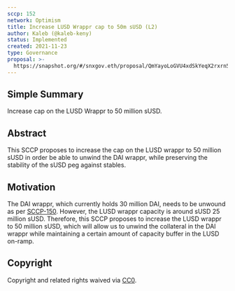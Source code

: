 ```yaml
---
sccp: 152
network: Optimism
title: Increase LUSD Wrappr cap to 50m sUSD (L2)
author: Kaleb (@kaleb-keny)
status: Implemented
created: 2021-11-23
type: Governance
proposal: >-
  https://snapshot.org/#/snxgov.eth/proposal/QmYayoLoGVU4xdSkYeqX2rxrn5zG5GcfPJJvzVjR9aBu3T
---
```


## Simple Summary

<!--"If you can't explain it simply, you don't understand it well enough." Provide a simplified and layman-accessible explanation of the SCCP.-->

Increase cap on the LUSD Wrappr to 50 million sUSD.

## Abstract

<!--A short (~200 word) description of the variable change proposed.-->

This SCCP proposes to increase the cap on the LUSD wrappr to 50 million sUSD in order be able to unwind the DAI wrappr, while preserving the stability of the sUSD peg against stables.

## Motivation

<!--The motivation is critical for SCCPs that want to update variables within Synthetix. It should clearly explain why the existing variable is not incentive aligned. SCCP submissions without sufficient motivation may be rejected outright.-->

The DAI wrappr, which currently holds 30 million DAI, needs to be unwound as per [SCCP-150](https://sips-geil88lvh-synthetixio.vercel.app/sccp/sccp-150/). However, the LUSD wrappr capacity is around sUSD 25 million sUSD.
Therefore, this SCCP proposes to increase the LUSD wrappr to 50 million sUSD, which will allow us to unwind the collateral in the DAI wrappr while maintaining a certain amount of capacity buffer in the LUSD on-ramp.

## Copyright

Copyright and related rights waived via [CC0](https://creativecommons.org/publicdomain/zero/1.0/).
